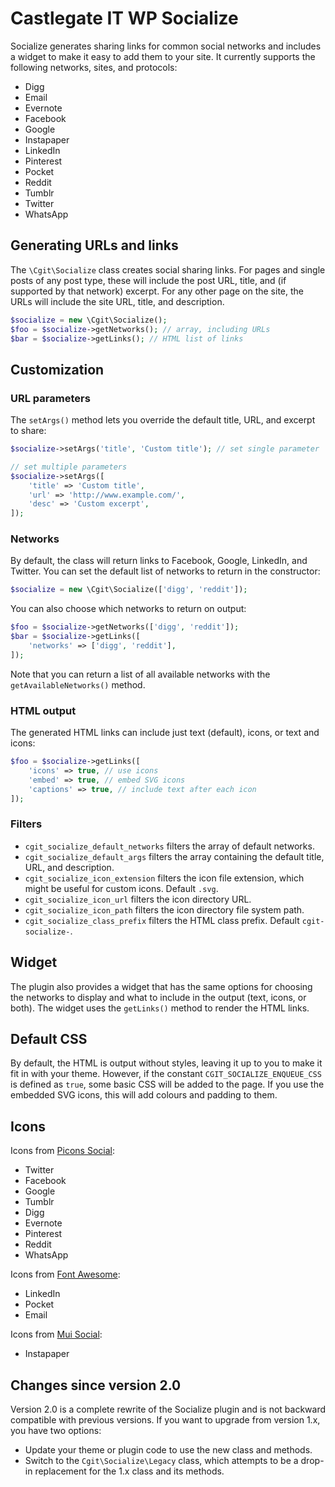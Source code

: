 # Castlegate IT WP Socialize

Socialize generates sharing links for common social networks and includes a widget to make it easy to add them to your site. It currently supports the following networks, sites, and protocols:

*   Digg
*   Email
*   Evernote
*   Facebook
*   Google
*   Instapaper
*   LinkedIn
*   Pinterest
*   Pocket
*   Reddit
*   Tumblr
*   Twitter
*   WhatsApp

## Generating URLs and links

The `\Cgit\Socialize` class creates social sharing links. For pages and single posts of any post type, these will include the post URL, title, and (if supported by that network) excerpt. For any other page on the site, the URLs will include the site URL, title, and description.

~~~ php
$socialize = new \Cgit\Socialize();
$foo = $socialize->getNetworks(); // array, including URLs
$bar = $socialize->getLinks(); // HTML list of links
~~~

## Customization

### URL parameters

The `setArgs()` method lets you override the default title, URL, and excerpt to share:

~~~ php
$socialize->setArgs('title', 'Custom title'); // set single parameter

// set multiple parameters
$socialize->setArgs([
    'title' => 'Custom title',
    'url' => 'http://www.example.com/',
    'desc' => 'Custom excerpt',
]);
~~~

### Networks

By default, the class will return links to Facebook, Google, LinkedIn, and Twitter. You can set the default list of networks to return in the constructor:

~~~ php
$socialize = new \Cgit\Socialize(['digg', 'reddit']);
~~~

You can also choose which networks to return on output:

~~~ php
$foo = $socialize->getNetworks(['digg', 'reddit']);
$bar = $socialize->getLinks([
    'networks' => ['digg', 'reddit'],
]);
~~~

Note that you can return a list of all available networks with the `getAvailableNetworks()` method.

### HTML output

The generated HTML links can include just text (default), icons, or text and icons:

~~~ php
$foo = $socialize->getLinks([
    'icons' => true, // use icons
    'embed' => true, // embed SVG icons
    'captions' => true, // include text after each icon
]);
~~~

### Filters

*   `cgit_socialize_default_networks` filters the array of default networks.
*   `cgit_socialize_default_args` filters the array containing the default title, URL, and description.
*   `cgit_socialize_icon_extension` filters the icon file extension, which might be useful for custom icons. Default `.svg`.
*   `cgit_socialize_icon_url` filters the icon directory URL.
*   `cgit_socialize_icon_path` filters the icon directory file system path.
*   `cgit_socialize_class_prefix` filters the HTML class prefix. Default `cgit-socialize-`.

## Widget

The plugin also provides a widget that has the same options for choosing the networks to display and what to include in the output (text, icons, or both). The widget uses the `getLinks()` method to render the HTML links.

## Default CSS

By default, the HTML is output without styles, leaving it up to you to make it fit in with your theme. However, if the constant `CGIT_SOCIALIZE_ENQUEUE_CSS` is defined as `true`, some basic CSS will be added to the page. If you use the embedded SVG icons, this will add colours and padding to them.

## Icons

Icons from [Picons Social](https://picons.me/):

*   Twitter
*   Facebook
*   Google
*   Tumblr
*   Digg
*   Evernote
*   Pinterest
*   Reddit
*   WhatsApp

Icons from [Font Awesome](http://fontawesome.io/):

*   LinkedIn
*   Pocket
*   Email

Icons from [Mui Social](http://linhpham.me/social/):

*   Instapaper

## Changes since version 2.0

Version 2.0 is a complete rewrite of the Socialize plugin and is not backward compatible with previous versions. If you want to upgrade from version 1.x, you have two options:

*   Update your theme or plugin code to use the new class and methods.
*   Switch to the `Cgit\Socialize\Legacy` class, which attempts to be a drop-in replacement for the 1.x class and its methods.
